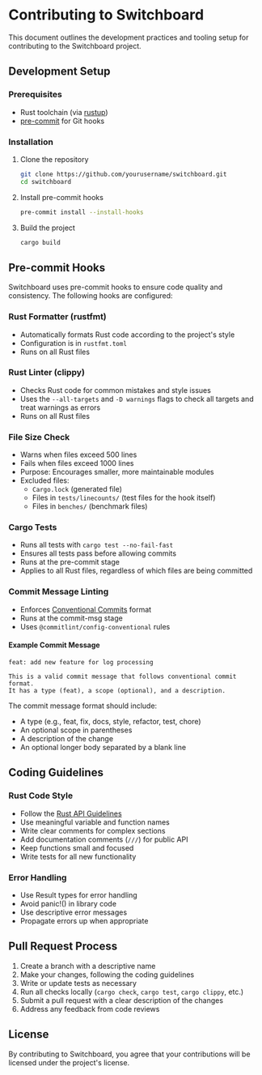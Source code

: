 # Contributing to Switchboard

This document outlines the development practices and tooling setup for contributing to the Switchboard project.

## Development Setup

### Prerequisites

- Rust toolchain (via [rustup](https://rustup.rs/))
- [pre-commit](https://pre-commit.com/) for Git hooks

### Installation

1. Clone the repository
   ```bash
   git clone https://github.com/yourusername/switchboard.git
   cd switchboard
   ```

2. Install pre-commit hooks
   ```bash
   pre-commit install --install-hooks
   ```

3. Build the project
   ```bash
   cargo build
   ```

## Pre-commit Hooks

Switchboard uses pre-commit hooks to ensure code quality and consistency. The following hooks are configured:

### Rust Formatter (rustfmt)

- Automatically formats Rust code according to the project's style
- Configuration is in `rustfmt.toml`
- Runs on all Rust files

### Rust Linter (clippy)

- Checks Rust code for common mistakes and style issues
- Uses the `--all-targets` and `-D warnings` flags to check all targets and treat warnings as errors
- Runs on all Rust files

### File Size Check

- Warns when files exceed 500 lines
- Fails when files exceed 1000 lines
- Purpose: Encourages smaller, more maintainable modules
- Excluded files:
  - `Cargo.lock` (generated file)
  - Files in `tests/linecounts/` (test files for the hook itself)
  - Files in `benches/` (benchmark files)

### Cargo Tests

- Runs all tests with `cargo test --no-fail-fast`
- Ensures all tests pass before allowing commits
- Runs at the pre-commit stage
- Applies to all Rust files, regardless of which files are being committed

### Commit Message Linting

- Enforces [Conventional Commits](https://www.conventionalcommits.org/) format
- Runs at the commit-msg stage
- Uses `@commitlint/config-conventional` rules

#### Example Commit Message

```
feat: add new feature for log processing

This is a valid commit message that follows conventional commit format.
It has a type (feat), a scope (optional), and a description.
```

The commit message format should include:
- A type (e.g., feat, fix, docs, style, refactor, test, chore)
- An optional scope in parentheses
- A description of the change
- An optional longer body separated by a blank line

## Coding Guidelines

### Rust Code Style

- Follow the [Rust API Guidelines](https://rust-lang.github.io/api-guidelines/)
- Use meaningful variable and function names
- Write clear comments for complex sections
- Add documentation comments (`///`) for public API
- Keep functions small and focused
- Write tests for all new functionality

### Error Handling

- Use Result types for error handling
- Avoid panic!() in library code
- Use descriptive error messages
- Propagate errors up when appropriate

## Pull Request Process

1. Create a branch with a descriptive name
2. Make your changes, following the coding guidelines
3. Write or update tests as necessary
4. Run all checks locally (`cargo check`, `cargo test`, `cargo clippy`, etc.)
5. Submit a pull request with a clear description of the changes
6. Address any feedback from code reviews

## License

By contributing to Switchboard, you agree that your contributions will be licensed under the project's license.